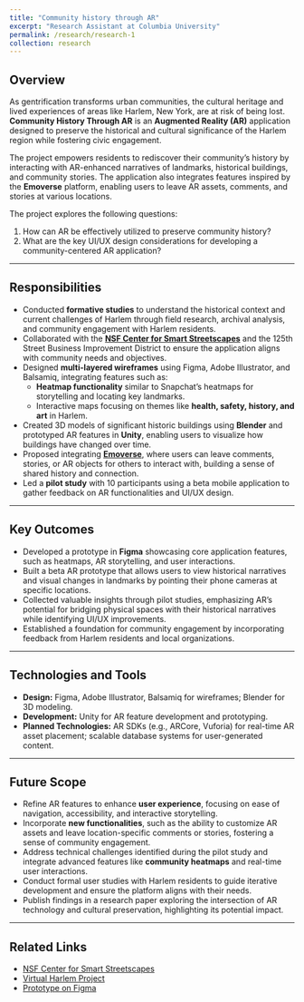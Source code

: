 ```yaml
---
title: "Community history through AR"
excerpt: "Research Assistant at Columbia University"
permalink: /research/research-1
collection: research
---
```


Overview
---
As gentrification transforms urban communities, the cultural heritage and lived experiences of areas like Harlem, New York, are at risk of being lost. **Community History Through AR** is an **Augmented Reality (AR)** application designed to preserve the historical and cultural significance of the Harlem region while fostering civic engagement. 

The project empowers residents to rediscover their community’s history by interacting with AR-enhanced narratives of landmarks, historical buildings, and community stories. The application also integrates features inspired by the **Emoverse** platform, enabling users to leave AR assets, comments, and stories at various locations.

The project explores the following questions:  
1. How can AR be effectively utilized to preserve community history?  
2. What are the key UI/UX design considerations for developing a community-centered AR application?  

---

Responsibilities
---
- Conducted **formative studies** to understand the historical context and current challenges of Harlem through field research, archival analysis, and community engagement with Harlem residents.  
- Collaborated with the **[NSF Center for Smart Streetscapes](https://smartstreetscapes.cs.columbia.edu)** and the 125th Street Business Improvement District to ensure the application aligns with community needs and objectives.  
- Designed **multi-layered wireframes** using Figma, Adobe Illustrator, and Balsamiq, integrating features such as:  
  - **Heatmap functionality** similar to Snapchat’s heatmaps for storytelling and locating key landmarks.  
  - Interactive maps focusing on themes like **health, safety, history, and art** in Harlem.  
- Created 3D models of significant historic buildings using **Blender** and prototyped AR features in **Unity**, enabling users to visualize how buildings have changed over time.  
- Proposed integrating **[Emoverse](https://anushalavanuru5.github.io/AnushaL.github.io//portfolio/portfolio-4/)**, where users can leave comments, stories, or AR objects for others to interact with, building a sense of shared history and connection.  
- Led a **pilot study** with 10 participants using a beta mobile application to gather feedback on AR functionalities and UI/UX design.

---

Key Outcomes
---
- Developed a prototype in **Figma** showcasing core application features, such as heatmaps, AR storytelling, and user interactions.  
- Built a beta AR prototype that allows users to view historical narratives and visual changes in landmarks by pointing their phone cameras at specific locations.  
- Collected valuable insights through pilot studies, emphasizing AR’s potential for bridging physical spaces with their historical narratives while identifying UI/UX improvements.  
- Established a foundation for community engagement by incorporating feedback from Harlem residents and local organizations.  

---

Technologies and Tools
---
- **Design:** Figma, Adobe Illustrator, Balsamiq for wireframes; Blender for 3D modeling.  
- **Development:** Unity for AR feature development and prototyping.  
- **Planned Technologies:** AR SDKs (e.g., ARCore, Vuforia) for real-time AR asset placement; scalable database systems for user-generated content.  

---

Future Scope
---
- Refine AR features to enhance **user experience**, focusing on ease of navigation, accessibility, and interactive storytelling.  
- Incorporate **new functionalities**, such as the ability to customize AR assets and leave location-specific comments or stories, fostering a sense of community engagement.  
- Address technical challenges identified during the pilot study and integrate advanced features like **community heatmaps** and real-time user interactions.  
- Conduct formal user studies with Harlem residents to guide iterative development and ensure the platform aligns with their needs.  
- Publish findings in a research paper exploring the intersection of AR technology and cultural preservation, highlighting its potential impact.

---

Related Links
---
- [NSF Center for Smart Streetscapes](https://smartstreetscapes.cs.columbia.edu)  
- [Virtual Harlem Project](https://www.virtualharlemproject.com)  
- [Prototype on Figma](https://www.figma.com/design/VFCqBOByvzPaSCbAXpXnkf/Community-AR---Draft?node-id=0-1&node-type=canvas&t=0O0pB2bdtSW8L2Tz-0)
